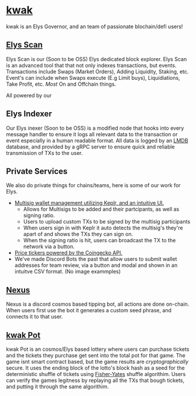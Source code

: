 # [kwak](https://kwak.tech)
kwak is an Elys Governor, and an team of passionate blochain/defi users!

## [Elys Scan](https://elysscan.io)
Elys Scan is our (Soon to be OSS) Elys dedicated block explorer.
Elys Scan is an advanced tool that that not only indexes transactions, but events. Transactions include Swaps (Market Orders), Adding Liquidity, Staking, etc.
Event's can include when Swaps execute (E.g Limit buys), Liquidiations, Take Profit, etc. *Most* On and Offchain things.

All powered by our

## Elys Indexer
Our Elys inexer (Soon to be OSS) is a modified node that hooks into every message handler to ensure it logs all relevant data to the transaction or event especially in a human readable format.
All data is logged by an [LMDB](https://en.wikipedia.org/wiki/Lightning_Memory-Mapped_Database) database, and provided by a gRPC server to ensure quick and reliable transmission of TXs to the user.

## Private Services
We also do private things for chains/teams, here is some of our work for Elys.
- [Multisig wallet management utilizing Keplr, and an intuitive UI.](https://drive.google.com/file/d/1cNvlfGYoX-KCutE2nIIL-Yi5q4iaYAWj/view?usp=sharing)
  - Allows for Multisigs to be added and their partcipants, as well as signing ratio.
  - Users to upload custom TXs to be signed by the multisig participants
  - When users sign in with Keplr it auto detects the multisig's they're apart of and shows the TXs they can sign on.
  - When the signing ratio is hit, users can broadcast the TX to the network via a button.
- [Price tickers powered by the Coingecko API.](https://drive.google.com/file/d/12BCykmORoeU_qIdbOhiKNjS9geR_Fo42/view?usp=sharing)
- We've made Discord Bots the past that allow users to submit wallet addresses for team review, via a button and modal and shown in an intuitve CSV format. (No image exammples)

## [Nexus](https://github.com/kwak-labs/Nexus)
Nexus is a discord cosmos based tipping bot, all actions are done on-chain. When users first use the bot it generates a custom seed phrase, and connects it to that user.

## [kwak Pot](https://github.com/kwak-labs/kwakpot)
kwak Pot is an cosmos/Elys based lottery where users can purchase tickets and the tickets they purchase get sent into the total pot for that game.
The game isnt smart contract based, but the game results are *cryptographically* secure. It uses the ending block of the lotto's block hash as a seed for the deterministic shuffle of tickets using [Fisher-Yates](https://en.wikipedia.org/wiki/Fisher%E2%80%93Yates_shuffle) shuffle algorithim. Users can verify the games legitness by replaying all the TXs that bough tickets, and putting it through the same algorithim.
